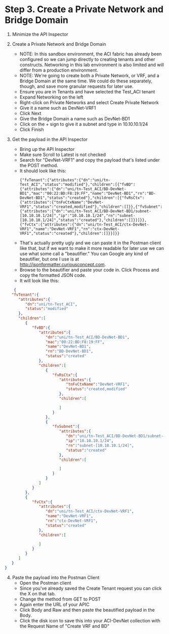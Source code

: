 # Step 3. Create a Private Network and Bridge Domain

1. Minimize the API Inspector

2. Create a Private Network and Bridge Domain
    * NOTE: In this sandbox environment, the ACI fabric has already been configured so we can jump directly to creating tenants and other constructs. Networking in this lab environment is also limited and will differ from a production environment.
    * NOTE: We're going to create both a Private Network, or VRF, and a Bridge Domain at the same time. We could do these separately, though, and save more granular requests for later use.
    * Ensure you are in Tenants and have selected the Test_ACI tenant
    * Expand Networking on the left
    * Right-click on Private Networks and select Create Private Network
    * Give it a name such as DevNet-VRF1
    * Click Next
    * Give the Bridge Domain a name such as DevNet-BD1
    * Click on the + sign to give it a subnet and type in 10.10.10.1/24
    * Click Finish

3. Get the payload in the API Inspector
    * Bring up the API Inspector
    * Make sure Scroll to Latest is not checked
    * Search for "DevNet-VRF1" and copy the payload that's listed under the POST method.
    * It should look like this: 
        ```
        {"fvTenant":{"attributes":{"dn":"uni/tn-Test_ACI","status":"modified"},"children":[{"fvBD":{"attributes":{"dn":"uni/tn-Test_ACI/BD-DevNet-BD1","mac":"00:22:BD:F8:19:FF","name":"DevNet-BD1","rn":"BD-DevNet-BD1","status":"created"},"children":[{"fvRsCtx":{"attributes":{"tnFvCtxName":"DevNet-VRF1","status":"created,modified"},"children":[]}},{"fvSubnet":{"attributes":{"dn":"uni/tn-Test_ACI/BD-DevNet-BD1/subnet-[10.10.10.1/24]","ip":"10.10.10.1/24","rn":"subnet-[10.10.10.1/24]","status":"created"},"children":[]}}]}},{"fvCtx":{"attributes":{"dn":"uni/tn-Test_ACI/ctx-DevNet-VRF1","name":"DevNet-VRF1","rn":"ctx-DevNet-VRF1","status":"created"},"children":[]}}]}}
        ```
    * That's actually pretty ugly and we can paste it in the Postman client like that, but if we want to make it more readable for later use we can use what some call a "beautifier." You can Google any kind of beautifier, but one I use is at http://jsonformatter.curiousconcept.com.
    * Browse to the beautifier and paste your code in. Click Process and copy the formatted JSON code.
    * It will look like this:
```json
    {  
   "fvTenant":{  
      "attributes":{  
         "dn":"uni/tn-Test_ACI",
         "status":"modified"
      },
      "children":[  
         {  
            "fvBD":{  
               "attributes":{  
                  "dn":"uni/tn-Test_ACI/BD-DevNet-BD1",
                  "mac":"00:22:BD:F8:19:FF",
                  "name":"DevNet-BD1",
                  "rn":"BD-DevNet-BD1",
                  "status":"created"
               },
               "children":[  
                  {  
                     "fvRsCtx":{  
                        "attributes":{  
                           "tnFvCtxName":"DevNet-VRF1",
                           "status":"created,modified"
                        },
                        "children":[  

                        ]
                     }
                  },
                  {  
                     "fvSubnet":{  
                        "attributes":{  
                           "dn":"uni/tn-Test_ACI/BD-DevNet-BD1/subnet-[10.10.10.1/24]",
                           "ip":"10.10.10.1/24",
                           "rn":"subnet-[10.10.10.1/24]",
                           "status":"created"
                        },
                        "children":[  

                        ]
                     }
                  }
               ]
            }
         },
         {  
            "fvCtx":{  
               "attributes":{  
                  "dn":"uni/tn-Test_ACI/ctx-DevNet-VRF1",
                  "name":"DevNet-VRF1",
                  "rn":"ctx-DevNet-VRF1",
                  "status":"created"
               },
               "children":[  

               ]
            }
         }
      ]
   }
}
```

4. Paste the payload into the Postman Client
    * Open the Postman client
    * Since you've already saved the Create Tenant request you can click the X on that tab.
    * Change the method from GET to POST
    * Again enter the URL of your APIC
    * Click Body and Raw and then paste the beautified payload in the Body.
    * Click the disk icon to save this into your ACI-DevNet collection with the Request Name of "Create VRF and BD"
